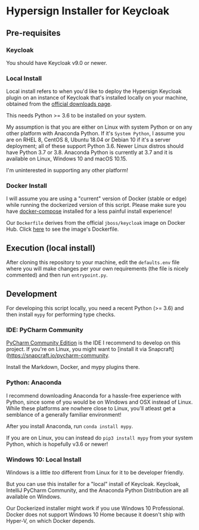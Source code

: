 # Hypersign Installer for Keycloak

## Pre-requisites

### Keycloak

You should have Keycloak v9.0 or newer.

### Local Install

Local install refers to when you'd like to deploy the Hypersign Keycloak plugin
on an instance of Keycloak that's installed locally on your machine, obtained
from the [official downloads page](https://www.keycloak.org/downloads.html).

This needs Python >= 3.6 to be installed on your system.

My assumption is that you are either on Linux with system Python or on any
other platform with Anaconda Python. If it's `System Python`, I assume you are
on RHEL 8, CentOS 8, Ubuntu 18.04 or Debian 10 if it's a server deployment; all
of these support Python 3.6. Newer Linux distros should have Python 3.7 or
3.8. Anaconda Python is currently at 3.7 and it is available on Linux,
Windows 10 and macOS 10.15.

I'm uninterested in supporting any other platform!

### Docker Install

I will assume you are using a "current" version of Docker (stable or edge) while
running the dockerized version of this script. Please make sure you have
[docker-compose](https://docs.docker.com/compose/install/) installed for a less
painful install experience!

Our `Dockerfile` derives from the official `jboss/keycloak` image on Docker
Hub. Click [here](https://hub.docker.com/r/jboss/keycloak/dockerfile) to see
the image's Dockerfile.

## Execution (local install)

After cloning this repository to your machine, edit the `defaults.env` file
where you will make changes per your own requirements (the file is nicely
commented) and then run `entrypoint.py`.

## Development

For developing this script locally, you need a recent Python (>= 3.6) and then
install `mypy` for performing type checks.

### IDE: PyCharm Community

[PyCharm Community Edition](https://www.jetbrains.com/pycharm/download) is the
IDE I recommend to develop on this project. If you're on Linux, you might want
to [install it via Snapcraft](https://snapcraft.io/pycharm-community.

Install the Markdown, Docker, and mypy plugins there.

### Python: Anaconda

I recommend downloading Anaconda for a hassle-free experience with Python,
since some of you would be on Windows and OSX instead of Linux. While these
platforms are nowhere close to Linux, you'll atleast get a semblance of a
generally familiar environment!

After you install Anaconda, run `conda install mypy`.

If you are on Linux, you can instead do `pip3 install mypy` from your system
Python, which is hopefully v3.6 or newer!

### Windows 10: Local Install

Windows is a little _too_ different from Linux for it to be developer friendly.

But you can use this installer for a "local" install of Keycloak. Keycloak,
IntelliJ PyCharm Community, and the Anaconda Python Distribution are all
available on Windows.

Our Dockerized installer might work if you use Windows 10 Professional. Docker
does not support Windows 10 Home because it doesn't ship with Hyper-V, on which
Docker depends.
